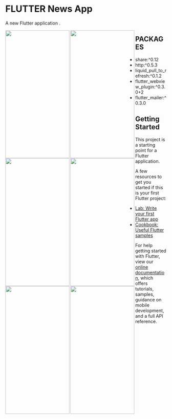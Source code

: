 # FLUTTER News App


A new Flutter application . 
<p >
 <img align="left" width="200" height="400" src="https://cdn.pbrd.co/images/HWtrEeO.png">
 </p>
 <p >
 <img align="left" width="200" height="400" src="https://cdn.pbrd.co/images/HWttFp2.png">
 </p>
 <p  >
 <img align="left" width="200" height="400" src="https://cdn.pbrd.co/images/HWtvMnb.png">
  </p>
 <p  >
 <img align="left" width="200" height="400" src="https://cdn.pbrd.co/images/HWtwsPf.png">
  </p>
 <p align="center">
 <img  align="left"  width="200" height="400" src="https://cdn.pbrd.co/images/HWtwEqH.png">
  </p>
 <p align="center">
 <img align="left"  width="200" height="400" src="https://cdn.pbrd.co/images/HWtwPTb.png">

 </p>


##  PACKAGES  

- share:^0.12
- http:^0.5.3
- liquid_pull_to_refresh:^0.1.2
- flutter_webview_plugin:^0.3.0+2
- flutter_mailer:^0.3.0




 
  


 
 



 
## Getting Started

This project is a starting point for a Flutter application.

A few resources to get you started if this is your first Flutter project:

- [Lab: Write your first Flutter app](https://flutter.io/docs/get-started/codelab)
- [Cookbook: Useful Flutter samples](https://flutter.io/docs/cookbook)

For help getting started with Flutter, view our 
[online documentation](https://flutter.io/docs), which offers tutorials, 
samples, guidance on mobile development, and a full API reference.
